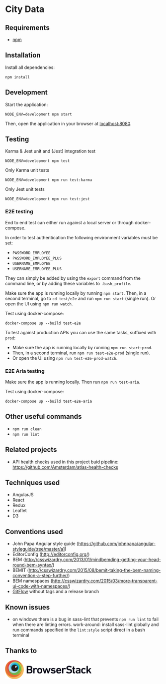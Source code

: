 # City Data

## Requirements

- [npm](https://www.npmjs.com/)

## Installation

Install all dependencies:

    npm install

## Development

Start the application:

    NODE_ENV=development npm start

Then, open the application in your browser at [localhost:8080](http://localhost:8080/).

## Testing

Karma & Jest unit and (Jest) integration test

```
NODE_ENV=development npm test
```

Only Karma unit tests

```
NODE_ENV=development npm run test:karma
```

Only Jest unit tests

```
NODE_ENV=development npm run test:jest
```

### E2E testing

End to end test can either run against a local server or through docker-compose.

In order to test authentication the following environment variables must be set:

- `PASSWORD_EMPLOYEE`
- `PASSWORD_EMPLOYEE_PLUS`
- `USERNAME_EMPLOYEE`
- `USERNAME_EMPLOYEE_PLUS`

They can simply be added by using the `export` command from the command line, or by adding these
variables to `.bash_profile`.

Make sure the app is running locally by running `npm start`.
Then, in a second terminal, go to `cd test/e2e` and run `npm run start` (single run).
Or open the UI using `npm run watch`.

Test using docker-compose:
```
docker-compose up --build test-e2e
```

To test against production APIs you can use the same tasks, suffixed with `prod`:

- Make sure the app is running locally by running `npm run start:prod`.
- Then, in a second terminal, run `npm run test-e2e-prod` (single run).
- Or open the UI using `npm run test-e2e-prod-watch`.

### E2E Aria testing

Make sure the app is running locally.
Then run `npm run test-aria`.

Test using docker-compose:
```
docker-compose up --build test-e2e-aria
```

## Other useful commands

- `npm run clean`
- `npm run lint`

## Related projects

- API health checks used in this project buid pipeline: https://github.com/Amsterdam/atlas-health-checks

## Techniques used
- AngularJS
- React
- Redux
- Leaflet
- D3

## Conventions used
- John Papa Angular style guide (https://github.com/johnpapa/angular-styleguide/tree/master/a1)
- EditorConfig (http://editorconfig.org/)
- BEM (http://csswizardry.com/2013/01/mindbemding-getting-your-head-round-bem-syntax/)
- BEMIT (http://csswizardry.com/2015/08/bemit-taking-the-bem-naming-convention-a-step-further/)
- BEM namespaces (http://csswizardry.com/2015/03/more-transparent-ui-code-with-namespaces/)
- [GitFlow](https://datasift.github.io/gitflow/IntroducingGitFlow.html) without tags and a release branch

## Known issues
- on windows there is a bug in sass-lint that prevents `npm run lint` to fail when there are linting errors.
  work-around: install sass-lint globally and run commands specified in the  `lint:style` script direct in a bash
  terminal

## Thanks to
<img src="/public/images/browserstack-logo@2x.png" height="60" title="BrowserStack Logo" alt="BrowserStack Logo" />
